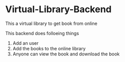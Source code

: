 # Virtual-Library-Backend
This a virtual library to get book from online

This backend does folloeing things

1. Add an user
2. Add the books to the online library
3. Anyone can view the book and download the book
